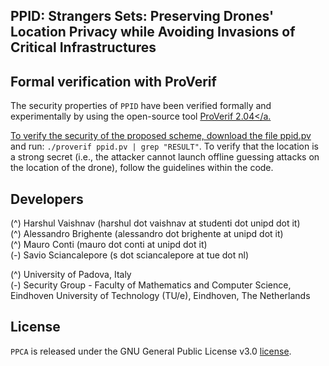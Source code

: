 ## PPID: Strangers Sets: Preserving Drones' Location Privacy while Avoiding Invasions of Critical Infrastructures

## Formal verification with ProVerif
The security properties of `PPID` have been verified formally and experimentally by using the open-source tool <a href="https://prosecco.gforge.inria.fr/personal/bblanche/proverif/">ProVerif 2.04</a.

To verify the security of the proposed scheme, download the file <a href="ppid.pv">ppid.pv</a> and run: `./proverif ppid.pv | grep "RESULT"`.
To verify that the location is a strong secret (i.e., the attacker cannot launch offline guessing attacks on the location of the drone), follow the guidelines within the code.


## Developers
(^) Harshul Vaishnav        (harshul dot vaishnav at studenti dot unipd dot it)<br />
(^) Alessandro Brighente    (alessandro dot brighente at unipd dot it)<br />
(^) Mauro Conti             (mauro dot conti at unipd dot it)<br />
(-) Savio Sciancalepore    (s dot sciancalepore at tue dot nl)<br />

(^) University of Padova, Italy<br />
(-) Security Group - Faculty of Mathematics and Computer Science, Eindhoven University of Technology (TU/e), Eindhoven, The Netherlands<br />

## License
`PPCA` is released under the GNU General Public License v3.0 <a href="LICENSE">license</a>.
